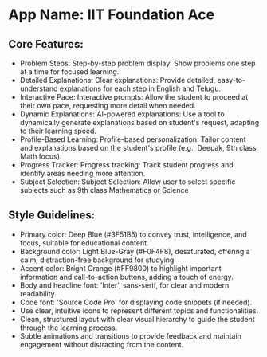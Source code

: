 # **App Name**: IIT Foundation Ace

## Core Features:

- Problem Steps: Step-by-step problem display: Show problems one step at a time for focused learning.
- Detailed Explanations: Clear explanations: Provide detailed, easy-to-understand explanations for each step in English and Telugu.
- Interactive Pace: Interactive prompts: Allow the student to proceed at their own pace, requesting more detail when needed.
- Dynamic Explanations: AI-powered explanations: Use a tool to dynamically generate explanations based on student's request, adapting to their learning speed.
- Profile-Based Learning: Profile-based personalization: Tailor content and explanations based on the student's profile (e.g., Deepak, 9th class, Math focus).
- Progress Tracker: Progress tracking: Track student progress and identify areas needing more attention.
- Subject Selection: Subject Selection: Allow user to select specific subjects such as 9th class Mathematics or Science

## Style Guidelines:

- Primary color: Deep Blue (#3F51B5) to convey trust, intelligence, and focus, suitable for educational content.
- Background color: Light Blue-Gray (#F0F4F8), desaturated, offering a calm, distraction-free background for studying.
- Accent color: Bright Orange (#FF9800) to highlight important information and call-to-action buttons, adding a touch of energy.
- Body and headline font: 'Inter', sans-serif, for clear and modern readability.
- Code font: 'Source Code Pro' for displaying code snippets (if needed).
- Use clear, intuitive icons to represent different topics and functionalities.
- Clean, structured layout with clear visual hierarchy to guide the student through the learning process.
- Subtle animations and transitions to provide feedback and maintain engagement without distracting from the content.